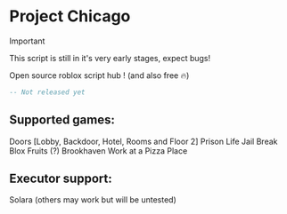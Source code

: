 # Project Chicago

> [!IMPORTANT]
> This script is still in it's very early stages, expect bugs!

Open source roblox script hub ! (and also free 🔥)

```lua
-- Not released yet
```


## Supported games:
Doors [Lobby, Backdoor, Hotel, Rooms and Floor 2]
Prison Life
Jail Break
Blox Fruits (?)
Brookhaven
Work at a Pizza Place

## Executor support:
Solara
(others may work but will be untested)
